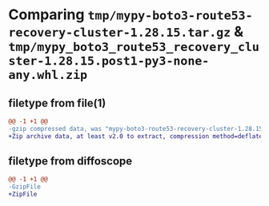 # Comparing `tmp/mypy-boto3-route53-recovery-cluster-1.28.15.tar.gz` & `tmp/mypy_boto3_route53_recovery_cluster-1.28.15.post1-py3-none-any.whl.zip`

## filetype from file(1)

```diff
@@ -1 +1 @@
-gzip compressed data, was "mypy-boto3-route53-recovery-cluster-1.28.15.tar", last modified: Fri Jul 28 20:43:36 2023, max compression
+Zip archive data, at least v2.0 to extract, compression method=deflate
```

## filetype from diffoscope

```diff
@@ -1 +1 @@
-GzipFile
+ZipFile
```

